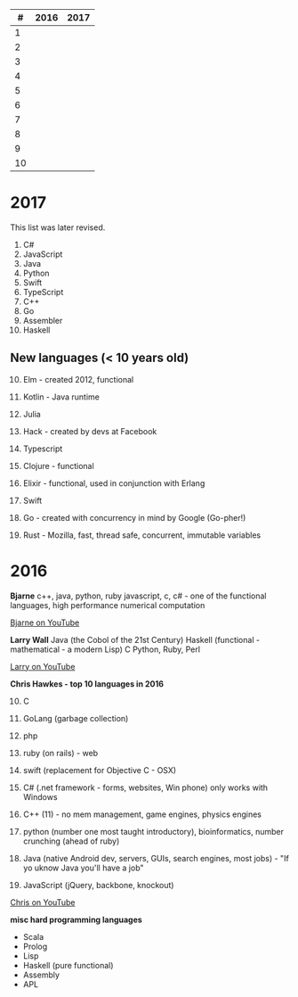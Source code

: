| #             | 2016          | 2017          |
|---------------|---------------|---------------|
| 1             |               |               |
| 2             |               |               |
| 3             |               |               |
| 4             |               |               |
| 5             |               |               |
| 6             |               |               |
| 7             |               |               |
| 8             |               |               |
| 9             |               |               |
| 10            |               |               |

# 2017
This list was later revised.

1. C#
2. JavaScript
3. Java
4. Python
5. Swift
6. TypeScript
7. C++
8. Go
9. Assembler
10. Haskell

## New languages (< 10 years old)
10.  Elm - created 2012, functional

9. Kotlin - Java runtime

8. Julia

7. Hack - created by devs at Facebook

6. Typescript

5. Clojure - functional

4. Elixir - functional, used in conjunction with Erlang

3. Swift

2. Go - created with concurrency in mind by Google (Go-pher!)

1. Rust - Mozilla, fast, thread safe, concurrent, immutable variables

# 2016

**Bjarne**
c++, java, python, ruby javascript, c, c# - one of the functional languages,
high performance numerical computation

[Bjarne on YouTube](https://www.youtube.com/watch?v=NvWTnIoQZj4)

**Larry Wall**
Java (the Cobol of the 21st Century)
Haskell (functional - mathematical - a modern Lisp)
C
Python, Ruby, Perl

[Larry on YouTube](https://www.youtube.com/watch?v=LR8fQiskYII)

**Chris Hawkes - top 10 languages in 2016**

10. C

9. GoLang (garbage collection)

8. php

7. ruby (on rails) - web

6. swift (replacement for Objective C - OSX)

5. C# (.net framework - forms, websites, Win phone) only works with Windows

4. C++ (11) - no mem management, game engines, physics engines

3. python (number one most taught introductory), bioinformatics, number crunching (ahead of ruby)

2. Java (native Android dev, servers, GUIs, search engines, most jobs) - "If yo
uknow Java you'll have a job"

1. JavaScript (jQuery, backbone, knockout)

[Chris on YouTube](https://www.youtube.com/watch?v=Z56GLRXxh88)

**misc hard programming languages**
- Scala
- Prolog
- Lisp
- Haskell (pure functional)
- Assembly
- APL
